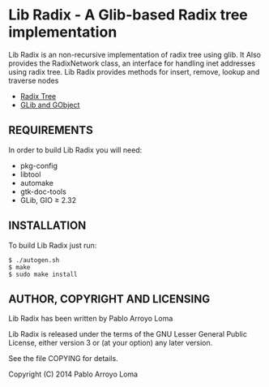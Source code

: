 Lib Radix - A Glib-based Radix tree implementation
==================================================

Lib Radix is an non-recursive implementation of radix tree using glib.
It Also provides the RadixNetwork class, an interface for handling
inet addresses using radix tree.
Lib Radix provides methods for insert, remove, lookup and traverse nodes

 * [Radix Tree][radix-tree]
 * [GLib and GObject][glib]


REQUIREMENTS
------------
In order to build Lib Radix you will need:

 * pkg-config
 * libtool
 * automake
 * gtk-doc-tools
 * GLib, GIO ≥ 2.32

INSTALLATION
-------------
To build Lib Radix just run:

    $ ./autogen.sh
    $ make
    $ sudo make install

AUTHOR, COPYRIGHT AND LICENSING
-------------------------------
Lib Radix has been written by Pablo Arroyo Loma

Lib Radix is released under the terms of the GNU Lesser General Public License,
either version 3 or (at your option) any later version.

See the file COPYING for details.

Copyright (C) 2014  Pablo Arroyo Loma

[radix-tree]: http://en.wikipedia.org/wiki/Radix_tree
[glib]: http://www.gtk.org